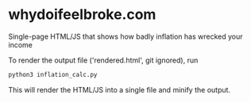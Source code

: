 # whydoifeelbroke.com
Single-page HTML/JS that shows how badly inflation has wrecked your income

To render the output file ('rendered.html', git ignored), run
```sh
python3 inflation_calc.py
```

This will render the HTML/JS into a single file and minify the output.
